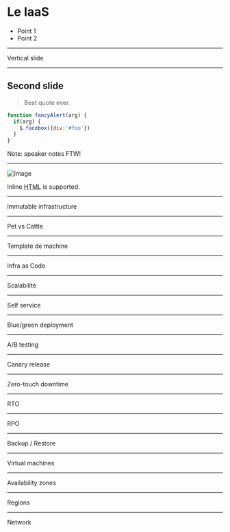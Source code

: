 # Le IaaS

* Point 1
* Point 2

----

Vertical slide

----

## Second slide

> Best quote ever.

```javascript
function fancyAlert(arg) {
  if(arg) {
    $.facebox({div:'#foo'})
  }
}
```

Note: speaker notes FTW!

----

![Image](https://cdn-images-1.medium.com/max/1200/1*VD9n01kVn4hqOhyzY9X41w.png "icon")

Inline <abbr title="Hypertext Markup Language">HTML</abbr> is supported.

----

Immutable infrastructure

----

Pet vs Cattle

----

Template de machine

----

Infra as Code

----

Scalabilité

----

Self service

----

Blue/green deployment

----

A/B testing

----

Canary release

----

Zero-touch downtime

----

RTO

----

RPO

----

Backup / Restore

----

Virtual machines

----

Availability zones

----

Regions

----

Network
